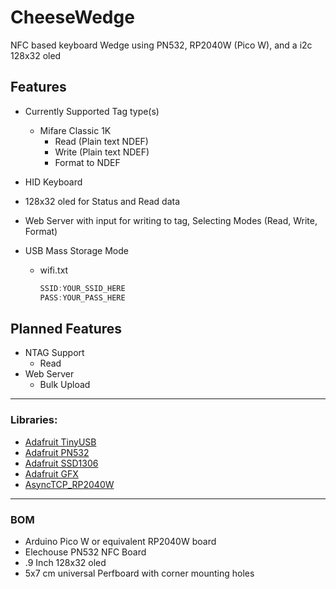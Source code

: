 # CheeseWedge
NFC based keyboard Wedge using PN532, RP2040W (Pico W), and a i2c 128x32 oled


## Features
* Currently Supported Tag type(s)
    * Mifare Classic 1K
      * Read   (Plain text NDEF)
      * Write  (Plain text NDEF)
      * Format to NDEF  

* HID Keyboard


* 128x32 oled for Status and Read data


* Web Server with input for writing to tag, Selecting Modes (Read, Write, Format)


* USB Mass Storage Mode
    * wifi.txt
      ```cpp
      SSID:YOUR_SSID_HERE
      PASS:YOUR_PASS_HERE
      ```
      
      
## Planned Features
* NTAG Support
   * Read
* Web Server
   * Bulk Upload

---
### Libraries:

  * [Adafruit TinyUSB](https://github.com/adafruit/Adafruit_TinyUSB_Arduino)
  * [Adafruit PN532](https://github.com/adafruit/Adafruit-PN532)
  * [Adafruit SSD1306](https://github.com/adafruit/Adafruit_SSD1306) 
  * [Adafruit GFX](https://github.com/adafruit/Adafruit-GFX-Library)
  * [AsyncTCP_RP2040W](https://github.com/khoih-prog/AsyncTCP_RP2040W)
  


---

### BOM
* Arduino Pico W or equivalent RP2040W board
* Elechouse PN532 NFC Board
* .9 Inch 128x32 oled
* 5x7 cm universal Perfboard with corner mounting holes
